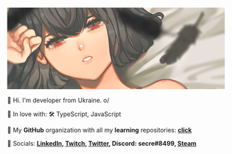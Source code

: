 ![Image](https://github.com/sekkure/sekkure/blob/main/image.png)

🐌 Hi. I'm developer from Ukraine. o/

🌸 In love with: 🛠️ TypeScript, JavaScript

🍃 My **GitHub** organization with all my **learning** repositories: **[click](https://github.com/JulyGardens)**

🚀 Socials: **[LinkedIn](https://www.linkedin.com/in/nikolaylopatko/), [Twitch](https://www.twitch.tv/sekure_), [Twitter](https://twitter.com/6secre6), Discord: secre#8499, [Steam](https://steamcommunity.com/id/sekkure/)**
